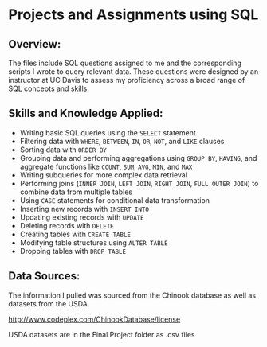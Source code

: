 # Projects and Assignments using SQL

## Overview:
The files include SQL questions assigned to me and the corresponding scripts I wrote to query relevant data. These questions were designed by an instructor at UC Davis to assess my proficiency across a broad range of SQL concepts and skills.

## Skills and Knowledge Applied:

- Writing basic SQL queries using the `SELECT` statement  
- Filtering data with `WHERE`, `BETWEEN`, `IN`, `OR`, `NOT`, and `LIKE` clauses  
- Sorting data with `ORDER BY`  
- Grouping data and performing aggregations using `GROUP BY`, `HAVING`, and aggregate functions like `COUNT`, `SUM`, `AVG`, `MIN`, and `MAX`  
- Writing subqueries for more complex data retrieval  
- Performing joins (`INNER JOIN`, `LEFT JOIN`, `RIGHT JOIN`, `FULL OUTER JOIN`) to combine data from multiple tables  
- Using `CASE` statements for conditional data transformation  
- Inserting new records with `INSERT INTO`  
- Updating existing records with `UPDATE`  
- Deleting records with `DELETE`  
- Creating tables with `CREATE TABLE`  
- Modifying table structures using `ALTER TABLE`  
- Dropping tables with `DROP TABLE`

## Data Sources:
The information I pulled was sourced from the Chinook database as well as datasets from the USDA. 

http://www.codeplex.com/ChinookDatabase/license

USDA datasets are in the Final Project folder as .csv files
